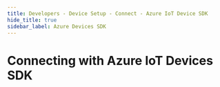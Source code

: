 ```yaml
---
title: Developers - Device Setup - Connect - Azure IoT Device SDK
hide_title: true
sidebar_label: Azure Devices SDK
---
```


# Connecting with Azure IoT Devices SDK
